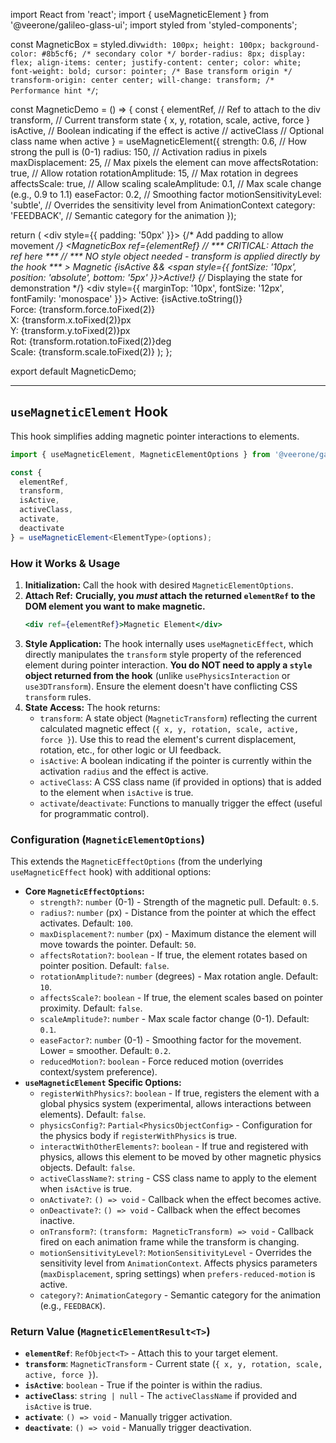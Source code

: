 import React from 'react';
import { useMagneticElement } from '@veerone/galileo-glass-ui';
import styled from 'styled-components';

const MagneticBox = styled.div`
  width: 100px;
  height: 100px;
  background-color: #8b5cf6; /* secondary color */
  border-radius: 8px;
  display: flex;
  align-items: center;
  justify-content: center;
  color: white;
  font-weight: bold;
  cursor: pointer;
  /* Base transform origin */
  transform-origin: center center;
  will-change: transform; /* Performance hint */
`;

const MagneticDemo = () => {
  const { 
    elementRef,   // Ref to attach to the div
    transform,    // Current transform state { x, y, rotation, scale, active, force }
    isActive,     // Boolean indicating if the effect is active
    // activeClass // Optional class name when active
  } = useMagneticElement<HTMLDivElement>({
    strength: 0.6,         // How strong the pull is (0-1)
    radius: 150,           // Activation radius in pixels
    maxDisplacement: 25,   // Max pixels the element can move
    affectsRotation: true, // Allow rotation
    rotationAmplitude: 15, // Max rotation in degrees
    affectsScale: true,    // Allow scaling
    scaleAmplitude: 0.1,   // Max scale change (e.g., 0.9 to 1.1)
    easeFactor: 0.2,       // Smoothing factor
    motionSensitivityLevel: 'subtle', // Overrides the sensitivity level from AnimationContext
    category: 'FEEDBACK', // Semantic category for the animation
  });

  return (
    <div style={{ padding: '50px' }}> {/* Add padding to allow movement */} 
      <MagneticBox 
        ref={elementRef} // *** CRITICAL: Attach the ref here ***
        // *** NO style object needed - transform is applied directly by the hook ***
      >
        Magnetic
        {isActive && <span style={{ fontSize: '10px', position: 'absolute', bottom: '5px' }}>Active!</span>}
      </MagneticBox>
      {/* Displaying the state for demonstration */}
      <div style={{ marginTop: '10px', fontSize: '12px', fontFamily: 'monospace' }}>
        Active: {isActive.toString()} <br />
        Force: {transform.force.toFixed(2)} <br />
        X: {transform.x.toFixed(2)}px <br />
        Y: {transform.y.toFixed(2)}px <br />
        Rot: {transform.rotation.toFixed(2)}deg <br />
        Scale: {transform.scale.toFixed(2)}
      </div>
    </div>
  );
};

export default MagneticDemo;

---

## `useMagneticElement` Hook

This hook simplifies adding magnetic pointer interactions to elements.

```typescript
import { useMagneticElement, MagneticElementOptions } from '@veerone/galileo-glass-ui';

const { 
  elementRef,
  transform,
  isActive,
  activeClass,
  activate,
  deactivate
} = useMagneticElement<ElementType>(options);
```

### How it Works & Usage

1.  **Initialization:** Call the hook with desired `MagneticElementOptions`.
2.  **Attach Ref:** **Crucially, you *must* attach the returned `elementRef` to the DOM element you want to make magnetic.**
    ```jsx
    <div ref={elementRef}>Magnetic Element</div>
    ```
3.  **Style Application:** The hook internally uses `useMagneticEffect`, which directly manipulates the `transform` style property of the referenced element during pointer interaction. **You do NOT need to apply a `style` object returned from the hook** (unlike `usePhysicsInteraction` or `use3DTransform`). Ensure the element doesn't have conflicting CSS `transform` rules.
4.  **State Access:** The hook returns:
    *   `transform`: A state object (`MagneticTransform`) reflecting the current calculated magnetic effect (`{ x, y, rotation, scale, active, force }`). Use this to read the element's current displacement, rotation, etc., for other logic or UI feedback.
    *   `isActive`: A boolean indicating if the pointer is currently within the activation `radius` and the effect is active.
    *   `activeClass`: A CSS class name (if provided in options) that is added to the element when `isActive` is true.
    *   `activate`/`deactivate`: Functions to manually trigger the effect (useful for programmatic control).

### Configuration (`MagneticElementOptions`)

This extends the `MagneticEffectOptions` (from the underlying `useMagneticEffect` hook) with additional options:

*   **Core `MagneticEffectOptions`:**
    *   `strength?`: `number` (0-1) - Strength of the magnetic pull. Default: `0.5`.
    *   `radius?`: `number` (px) - Distance from the pointer at which the effect activates. Default: `100`.
    *   `maxDisplacement?`: `number` (px) - Maximum distance the element will move towards the pointer. Default: `50`.
    *   `affectsRotation?`: `boolean` - If true, the element rotates based on pointer position. Default: `false`.
    *   `rotationAmplitude?`: `number` (degrees) - Max rotation angle. Default: `10`.
    *   `affectsScale?`: `boolean` - If true, the element scales based on pointer proximity. Default: `false`.
    *   `scaleAmplitude?`: `number` - Max scale factor change (0-1). Default: `0.1`.
    *   `easeFactor?`: `number` (0-1) - Smoothing factor for the movement. Lower = smoother. Default: `0.2`.
    *   `reducedMotion?`: `boolean` - Force reduced motion (overrides context/system preference).
*   **`useMagneticElement` Specific Options:**
    *   `registerWithPhysics?`: `boolean` - If true, registers the element with a global physics system (experimental, allows interactions between elements). Default: `false`.
    *   `physicsConfig?`: `Partial<PhysicsObjectConfig>` - Configuration for the physics body if `registerWithPhysics` is true.
    *   `interactWithOtherElements?`: `boolean` - If true and registered with physics, allows this element to be moved by other magnetic physics objects. Default: `false`.
    *   `activeClassName?`: `string` - CSS class name to apply to the element when `isActive` is true.
    *   `onActivate?`: `() => void` - Callback when the effect becomes active.
    *   `onDeactivate?`: `() => void` - Callback when the effect becomes inactive.
    *   `onTransform?`: `(transform: MagneticTransform) => void` - Callback fired on each animation frame while the transform is changing.
    *   `motionSensitivityLevel?`: `MotionSensitivityLevel` - Overrides the sensitivity level from `AnimationContext`. Affects physics parameters (`maxDisplacement`, spring settings) when `prefers-reduced-motion` is active.
    *   `category?`: `AnimationCategory` - Semantic category for the animation (e.g., `FEEDBACK`).

### Return Value (`MagneticElementResult<T>`)

*   **`elementRef`**: `RefObject<T>` - Attach this to your target element.
*   **`transform`**: `MagneticTransform` - Current state (`{ x, y, rotation, scale, active, force }`).
*   **`isActive`**: `boolean` - True if the pointer is within the radius.
*   **`activeClass`**: `string | null` - The `activeClassName` if provided and `isActive` is true.
*   **`activate`**: `() => void` - Manually trigger activation.
*   **`deactivate`**: `() => void` - Manually trigger deactivation. 